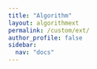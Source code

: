 ```yaml
---
title: "Algorithm"
layout: algorithmext
permalink: /custom/ext/
author_profile: false
sidebar:
  nav: "docs"
---
```

